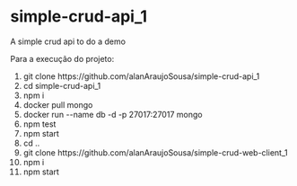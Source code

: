 # simple-crud-api_1
A simple crud api to do a demo

Para a execução do projeto: 

<ol>
  <li>git clone https://github.com/alanAraujoSousa/simple-crud-api_1</li>
  <li>cd simple-crud-api_1</li>
  <li>npm i</li>
  <li>docker pull mongo</li>
  <li>docker run --name db -d -p 27017:27017 mongo</li>
  <li>npm test</li>
  <li>npm start</li>
  <li>cd ..</li>
  <li>git clone https://github.com/alanAraujoSousa/simple-crud-web-client_1</li>
  <li>npm i</li>
  <li>npm start</li>
</ol>


